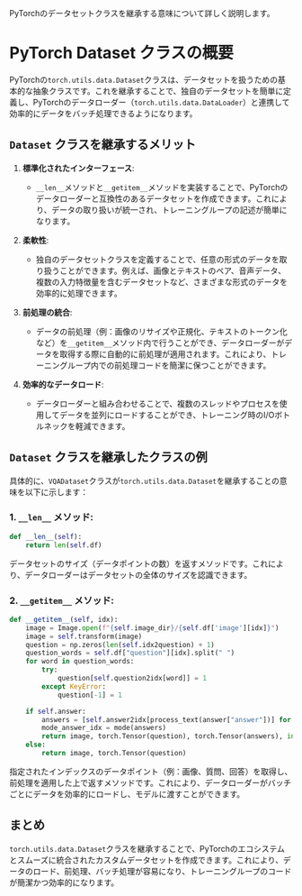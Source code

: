 PyTorchのデータセットクラスを継承する意味について詳しく説明します。

# PyTorch Dataset クラスの概要
PyTorchの`torch.utils.data.Dataset`クラスは、データセットを扱うための基本的な抽象クラスです。これを継承することで、独自のデータセットを簡単に定義し、PyTorchのデータローダー（`torch.utils.data.DataLoader`）と連携して効率的にデータをバッチ処理できるようになります。

## `Dataset` クラスを継承するメリット
1. **標準化されたインターフェース**:
   - `__len__`メソッドと`__getitem__`メソッドを実装することで、PyTorchのデータローダーと互換性のあるデータセットを作成できます。これにより、データの取り扱いが統一され、トレーニングループの記述が簡単になります。

2. **柔軟性**:
   - 独自のデータセットクラスを定義することで、任意の形式のデータを取り扱うことができます。例えば、画像とテキストのペア、音声データ、複数の入力特徴量を含むデータセットなど、さまざまな形式のデータを効率的に処理できます。

3. **前処理の統合**:
   - データの前処理（例：画像のリサイズや正規化、テキストのトークン化など）を`__getitem__`メソッド内で行うことができ、データローダーがデータを取得する際に自動的に前処理が適用されます。これにより、トレーニングループ内での前処理コードを簡潔に保つことができます。

4. **効率的なデータロード**:
   - データローダーと組み合わせることで、複数のスレッドやプロセスを使用してデータを並列にロードすることができ、トレーニング時のI/Oボトルネックを軽減できます。

## `Dataset` クラスを継承したクラスの例
具体的に、`VQADataset`クラスが`torch.utils.data.Dataset`を継承することの意味を以下に示します：

### 1. **`__len__` メソッド**:
   ```python
   def __len__(self):
       return len(self.df)
   ```
   データセットのサイズ（データポイントの数）を返すメソッドです。これにより、データローダーはデータセットの全体のサイズを認識できます。

### 2. **`__getitem__` メソッド**:
   ```python
   def __getitem__(self, idx):
       image = Image.open(f"{self.image_dir}/{self.df['image'][idx]}")
       image = self.transform(image)
       question = np.zeros(len(self.idx2question) + 1)
       question_words = self.df["question"][idx].split(" ")
       for word in question_words:
           try:
               question[self.question2idx[word]] = 1
           except KeyError:
               question[-1] = 1

       if self.answer:
           answers = [self.answer2idx[process_text(answer["answer"])] for answer in self.df["answers"][idx]]
           mode_answer_idx = mode(answers)
           return image, torch.Tensor(question), torch.Tensor(answers), int(mode_answer_idx)
       else:
           return image, torch.Tensor(question)
   ```
   指定されたインデックスのデータポイント（例：画像、質問、回答）を取得し、前処理を適用した上で返すメソッドです。これにより、データローダーがバッチごとにデータを効率的にロードし、モデルに渡すことができます。

## まとめ
`torch.utils.data.Dataset`クラスを継承することで、PyTorchのエコシステムとスムーズに統合されたカスタムデータセットを作成できます。これにより、データのロード、前処理、バッチ処理が容易になり、トレーニングループのコードが簡潔かつ効率的になります。